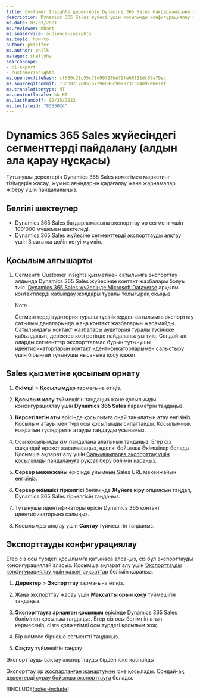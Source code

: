 ```yaml
---
title: Customer Insights деректерін Dynamics 365 Sales бағдарламасына экспорттау
description: Dynamics 365 Sales жүйесі үшін қосылымды конфигурациялау және экспорттау жолы туралы ақпарат.
ms.date: 03/03/2021
ms.reviewer: mhart
ms.subservice: audience-insights
ms.topic: how-to
author: pkieffer
ms.author: philk
manager: shellyha
searchScope:
- ci-export
- customerInsights
ms.openlocfilehash: cf680c21c55c71d99728be79fe68111dc89a79ec
ms.sourcegitcommit: 73cb021760516729e696c9a90731304d92e0e1ef
ms.translationtype: MT
ms.contentlocale: kk-KZ
ms.lasthandoff: 02/25/2022
ms.locfileid: "8355024"
---
```

# <a name="use-segments-in-dynamics-365-sales-preview"></a>Dynamics 365 Sales жүйесіндегі сегменттерді пайдалану (алдын ала қарау нұсқасы)



Тұтынушы деректерін Dynamics 365 Sales көмегімен маркетинг тізімдерін жасау, жұмыс ағындарын қадағалау және жарнамалар жіберу үшін пайдаланыңыз.

## <a name="known-limitations"></a>Белгілі шектеулер

- Dynamics 365 Sales бағдарламасына экспорттау әр сегмент үшін 100'000 мүшемен шектеледі.
- Dynamics 365 Sales жүйесіне сегменттерді экспорттауды аяқтау үшін 3 сағатқа дейін кетуі мүмкін. 

## <a name="prerequisite-for-connection"></a>Қосылым алғышарты

1. Сегментті Customer Insights қызметінен сатылымға экспорттау алдында Dynamics 365 Sales жүйесінде контакт жазбалары болуы тиіс. [Dynamics 365 Sales жүйесінде Microsoft Dataverse](connect-power-query.md) арқылы контактілерді қабылдау жолдары туралы толығырақ оқыңыз.

   > [!NOTE]
   > Сегменттерді аудитория туралы түсініктерден сатылымға экспорттау сатылым даналарында жаңа контакт жазбаларын жасамайды. Сатылымдағы контакт жазбалары аудитория туралы түсінікке қабылданып, деректер көзі ретінде пайдаланылуы тиіс. Сондай-ақ оларды сегменттер экспортталмас бұрын тұтынушы идентификаторларын контакт идентификаторларымен салыстыру үшін бірыңғай тұтынушы нысанына қосу қажет.

## <a name="set-up-the-connection-to-sales"></a>Sales қызметіне қосылым орнату

1. **Әкімші** > **Қосылымдар** тармағына өтіңіз.

1. **Қосылым қосу** түймешігін таңдаңыз және қосылымды конфигурациялау үшін **Dynamics 365 Sales** параметрін таңдаңыз.

1. **Көрсетілетін аты** өрісінде қосылымға оңай танылатын атау енгізіңіз. Қосылым атауы мен түрі осы қосылымды сипаттайды. Қосылымның мақсатын түсіндіретін атауды таңдауды ұсынамыз.

1. Осы қосылымды кім пайдалана алатынын таңдаңыз. Егер сіз ешқандай әрекет жасамасаңыз, әдепкі бойынша Әкімшілер болады. Қосымша ақпарат алу үшін [Салымшыларға экспорттау үшін қосылымды пайдалануға рұқсат беру](connections.md#allow-contributors-to-use-a-connection-for-exports) бөлімін қараңыз.

1. **Сервер мекенжайы** өрісінде ұйымның Sales URL мекенжайын енгізіңіз.

1. **Сервер әкімшісі тіркелгісі** бөлімінде **Жүйеге кіру** опциясын таңдап, Dynamics 365 Sales тіркелгісін таңдаңыз.

1. Тұтынушы идентификаторы өрісін Dynamics 365 контакт идентификаторына салыңыз.

1. Қосылымды аяқтау үшін **Сақтау** түймешігін таңдаңыз. 

## <a name="configure-an-export"></a>Экспорттауды конфигурациялау

Егер сіз осы түрдегі қосылымға қатынаса алсаңыз, сіз бұл экспорттауды конфигурациялай аласыз. Қосымша ақпарат алу үшін [Экспорттауды конфигурациялау үшін қажет рұқсаттар](export-destinations.md#set-up-a-new-export) бөлімін қараңыз.

1. **Деректер** > **Экспорттау** тармағына өтіңіз.

1. Жаңа экспорттау жасау үшін **Мақсатты орын қосу** түймешігін таңдаңыз.

1. **Экспорттауға арналған қосылым** өрісінде Dynamics 365 Sales бөлімінен қосылым таңдаңыз. Егер сіз осы бөлімнің атын көрмесеңіз, сізге қолжетімді осы түрдегі қосылым жоқ.

1. Бір немесе бірнеше сегментті таңдаңыз.

1. **Сақтау** түймешігін таңдау

Экспорттауды сақтау экспорттауды бірден іске қоспайды.

Экспорттау әр [жоспарланған жаңартумен](system.md#schedule-tab) іске қосылады. Сондай-ақ [деректерді сұрау бойынша экспорттауға](export-destinations.md#run-exports-on-demand) болады. 

[!INCLUDE[footer-include](../includes/footer-banner.md)]
